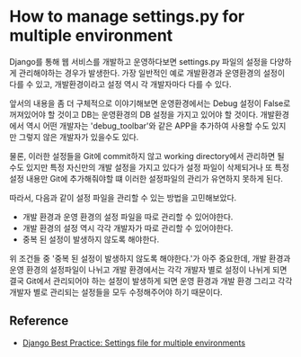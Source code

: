 # How to manage settings.py for multiple environment

Django를 통해 웹 서비스를 개발하고 운영하다보면 settings.py 파일의 설정을 다양하게 관리해야하는 경우가 발생한다. 가장 일반적인 예로 개발환경과 운영환경의 설정이 다를 수 있고, 개발환경이라고 설정 역시 각 개발자마다 다를 수 있다. 

앞서의 내용을 좀 더 구체적으로 이야기해보면 운영환경에서는 Debug 설정이 False로 꺼져있어야 할 것이고 DB는 운영환경의 DB 설정을 가지고 있어야 할 것이다. 개발환경에서 역시 어떤 개발자는 'debug_toolbar'와 같은 APP을 추가하여 사용할 수도 있지만 그렇지 않은 개발자가 있을수도 있다. 

물론, 이러한 설정들을 Git에 commit하지 않고 working directory에서 관리하면 될 수도 있지만 특정 자신만의 개발 설정을 가지고 있다가 설정 파일이 삭제되거나 또 특정 설정 내용만 Git에 추가해줘야할 떄 이러한 설정파일의 관리가 유연하지 못하게 된다.

따라서, 다음과 같이 설정 파일을 관리할 수 있는 방법을 고민해보았다. 

* 개발 환경과 운영 환경의 설정 파일을 따로 관리할 수 있어야한다. 
* 개발 환경의 설정 역시 각각 개발자가 따로 관리할 수 있어야한다. 
* 중복 된 설정이 발생하지 않도록 해야한다. 

위 조건들 중 '중복 된 설정이 발생하지 않도록 해야한다.'가 아주 중요한데, 개발 환경과 운영 환경의 설정파일이 나뉘고 개발 환경에서는 각각 개발자 별로 설정이 나뉘게 되면 결국 Git에서 관리되어야 하는 설정이 발생하게 되면 운영 환경과 개발 환경 그리고 각각 개발자 별로 관리되는 설정들을 모두 수정해주어야 하기 때문이다. 



## Reference

* [Django Best Practice: Settings file for multiple environments](https://medium.com/@ayarshabeer/django-best-practice-settings-file-for-multiple-environments-6d71c6966ee2)